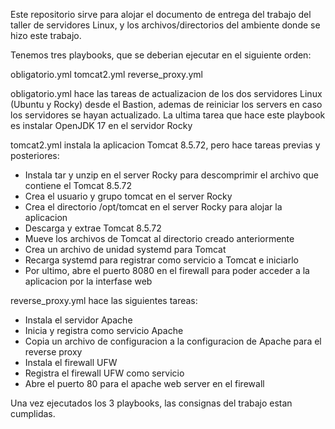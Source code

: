 Este repositorio sirve para alojar el documento de entrega del trabajo del taller de servidores Linux, y los archivos/directorios del ambiente donde se hizo este trabajo.

Tenemos tres playbooks, que se deberian ejecutar en el siguiente orden:

obligatorio.yml
tomcat2.yml
reverse_proxy.yml

obligatorio.yml hace las tareas de actualizacion de los dos servidores Linux (Ubuntu y Rocky) desde el Bastion, ademas de reiniciar los servers en caso los servidores se hayan actualizado. La ultima tarea que hace este playbook es instalar OpenJDK 17 en el servidor Rocky

tomcat2.yml instala la aplicacion Tomcat 8.5.72, pero hace tareas previas y posteriores:
* Instala tar y unzip en el server Rocky para descomprimir el archivo que contiene el Tomcat 8.5.72
* Crea el usuario y grupo tomcat en el server Rocky
* Crea el directorio /opt/tomcat en el server Rocky para alojar la aplicacion
* Descarga y extrae Tomcat 8.5.72
* Mueve los archivos de Tomcat al directorio creado anteriormente
* Crea un archivo de unidad systemd para Tomcat
* Recarga systemd para registrar como servicio a Tomcat e iniciarlo
* Por ultimo, abre el puerto 8080 en el firewall para poder acceder a la aplicacion por la interfase web

reverse_proxy.yml hace las siguientes tareas:
* Instala el servidor Apache
* Inicia y registra como servicio Apache
* Copia un archivo de configuracion a la configuracion de Apache para el reverse proxy
* Instala el firewall UFW
* Registra el firewall UFW como servicio
* Abre el puerto 80 para el apache web server en el firewall

Una vez ejecutados los 3 playbooks, las consignas del trabajo estan cumplidas.
